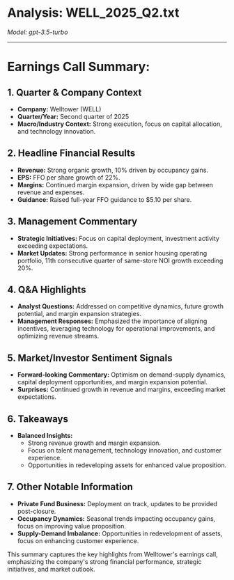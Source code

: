 # Analysis: WELL_2025_Q2.txt

*Model: gpt-3.5-turbo*

---

# Earnings Call Summary:

## 1. **Quarter & Company Context**
- **Company:** Welltower (WELL)
- **Quarter/Year:** Second quarter of 2025
- **Macro/Industry Context:** Strong execution, focus on capital allocation, and technology innovation.

## 2. **Headline Financial Results**
- **Revenue:** Strong organic growth, 10% driven by occupancy gains.
- **EPS:** FFO per share growth of 22%.
- **Margins:** Continued margin expansion, driven by wide gap between revenue and expenses.
- **Guidance:** Raised full-year FFO guidance to $5.10 per share.

## 3. **Management Commentary**
- **Strategic Initiatives:** Focus on capital deployment, investment activity exceeding expectations.
- **Market Updates:** Strong performance in senior housing operating portfolio, 11th consecutive quarter of same-store NOI growth exceeding 20%.

## 4. **Q&A Highlights**
- **Analyst Questions:** Addressed on competitive dynamics, future growth potential, and margin expansion strategies.
- **Management Responses:** Emphasized the importance of aligning incentives, leveraging technology for operational improvements, and optimizing revenue streams.

## 5. **Market/Investor Sentiment Signals**
- **Forward-looking Commentary:** Optimism on demand-supply dynamics, capital deployment opportunities, and margin expansion potential.
- **Surprises:** Continued growth in revenue and margins, exceeding market expectations.

## 6. **Takeaways**
- **Balanced Insights:** 
  - Strong revenue growth and margin expansion.
  - Focus on talent management, technology innovation, and customer experience.
  - Opportunities in redeveloping assets for enhanced value proposition.

## 7. **Other Notable Information**
- **Private Fund Business:** Deployment on track, updates to be provided post-closure.
- **Occupancy Dynamics:** Seasonal trends impacting occupancy gains, focus on improving value proposition.
- **Supply-Demand Imbalance:** Opportunities in redevelopment of assets, focus on enhancing customer experience.

This summary captures the key highlights from Welltower's earnings call, emphasizing the company's strong financial performance, strategic initiatives, and market outlook.